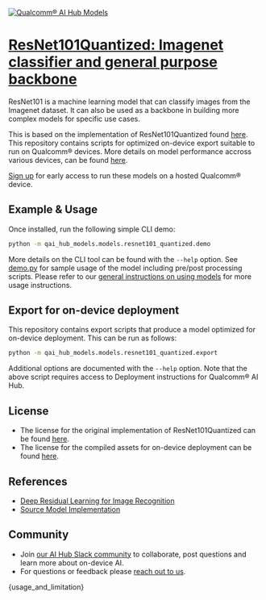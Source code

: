[![Qualcomm® AI Hub Models](https://qaihub-public-assets.s3.us-west-2.amazonaws.com/qai-hub-models/quic-logo.jpg)](../../README.md)


# [ResNet101Quantized: Imagenet classifier and general purpose backbone](https://aihub.qualcomm.com/models/resnet101_quantized)

ResNet101 is a machine learning model that can classify images from the Imagenet dataset. It can also be used as a backbone in building more complex models for specific use cases.

This is based on the implementation of ResNet101Quantized found
[here](https://github.com/pytorch/vision/blob/main/torchvision/models/resnet.py). This repository contains scripts for optimized on-device
export suitable to run on Qualcomm® devices. More details on model performance
accross various devices, can be found [here](https://aihub.qualcomm.com/models/resnet101_quantized).

[Sign up](https://aihub.qualcomm.com/) for early access to run these models on
a hosted Qualcomm® device.


## Example & Usage


Once installed, run the following simple CLI demo:

```bash
python -m qai_hub_models.models.resnet101_quantized.demo
```
More details on the CLI tool can be found with the `--help` option. See
[demo.py](demo.py) for sample usage of the model including pre/post processing
scripts. Please refer to our [general instructions on using
models](../../#qai-hub-models) for more usage instructions.

## Export for on-device deployment

This repository contains export scripts that produce a model optimized for
on-device deployment. This can be run as follows:

```bash
python -m qai_hub_models.models.resnet101_quantized.export
```
Additional options are documented with the `--help` option. Note that the above
script requires access to Deployment instructions for Qualcomm® AI Hub.

## License
- The license for the original implementation of ResNet101Quantized can be found
  [here](https://github.com/pytorch/vision/blob/main/LICENSE).
- The license for the compiled assets for on-device deployment can be found [here](https://qaihub-public-assets.s3.us-west-2.amazonaws.com/qai-hub-models/Qualcomm+AI+Hub+Proprietary+License.pdf).

## References
* [Deep Residual Learning for Image Recognition](https://arxiv.org/abs/1512.03385)
* [Source Model Implementation](https://github.com/pytorch/vision/blob/main/torchvision/models/resnet.py)

## Community
* Join [our AI Hub Slack community](https://join.slack.com/t/qualcommaihub-nac3926/shared_invite/zt-2d5zsmas3-Sj0Q9TzslueCjS31eXG2UA) to collaborate, post questions and learn more about on-device AI.
* For questions or feedback please [reach out to us](mailto:ai-hub-support@qti.qualcomm.com).

{usage_and_limitation}
